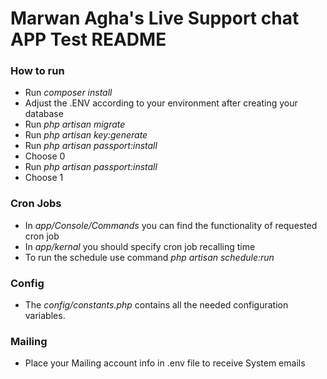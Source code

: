 # Marwan Agha's Live Support chat APP Test README #

### How to run
- Run *composer install*
- Adjust the .ENV according to your environment after creating your database
- Run *php artisan migrate*
- Run *php artisan key:generate*
- Run *php artisan passport:install*
- Choose 0
- Run *php artisan passport:install*
- Choose 1


### Cron Jobs
- In *app/Console/Commands* you can find the functionality of requested cron job
- In *app/kernal* you should specify cron job recalling time
- To run the schedule use command *php artisan schedule:run*


### Config
- The *config/constants.php* contains all the needed configuration variables.

### Mailing
- Place your Mailing account info in .env file to receive System emails
